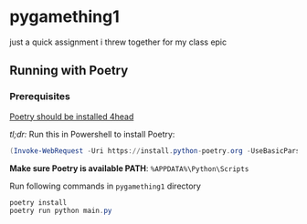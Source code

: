 # pygamething1
just a quick assignment i threw together for my class
epic

## Running with Poetry
### Prerequisites

[Poetry should be installed 4head](https://python-poetry.org/docs/)

*tl;dr:* Run this in Powershell to install Poetry:
```powershell
(Invoke-WebRequest -Uri https://install.python-poetry.org -UseBasicParsing).Content | py -
```

**Make sure Poetry is available PATH**: `%APPDATA%\Python\Scripts`

Run following commands in `pygamething1` directory
```powershell
poetry install
poetry run python main.py
```
